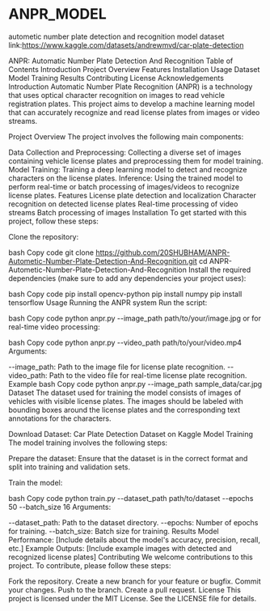 # ANPR_MODEL
autometic number plate detection and recognition 
model
dataset link:https://www.kaggle.com/datasets/andrewmvd/car-plate-detection

ANPR: Automatic Number Plate Detection And Recognition
Table of Contents
Introduction
Project Overview
Features
Installation
Usage
Dataset
Model Training
Results
Contributing
License
Acknowledgements
Introduction
Automatic Number Plate Recognition (ANPR) is a technology that uses optical character recognition on images to read vehicle registration plates. This project aims to develop a machine learning model that can accurately recognize and read license plates from images or video streams.

Project Overview
The project involves the following main components:

Data Collection and Preprocessing: Collecting a diverse set of images containing vehicle license plates and preprocessing them for model training.
Model Training: Training a deep learning model to detect and recognize characters on the license plates.
Inference: Using the trained model to perform real-time or batch processing of images/videos to recognize license plates.
Features
License plate detection and localization
Character recognition on detected license plates
Real-time processing of video streams
Batch processing of images
Installation
To get started with this project, follow these steps:

Clone the repository:

bash
Copy code
git clone https://github.com/20SHUBHAM/ANPR-Autometic-Number-Plate-Detection-And-Recognition.git
cd ANPR-Autometic-Number-Plate-Detection-And-Recognition
Install the required dependencies (make sure to add any dependencies your project uses):

bash
Copy code
pip install opencv-python
pip install numpy
pip install tensorflow
Usage
Running the ANPR system
Run the script:

bash
Copy code
python anpr.py --image_path path/to/your/image.jpg
or for real-time video processing:

bash
Copy code
python anpr.py --video_path path/to/your/video.mp4
Arguments:

--image_path: Path to the image file for license plate recognition.
--video_path: Path to the video file for real-time license plate recognition.
Example
bash
Copy code
python anpr.py --image_path sample_data/car.jpg
Dataset
The dataset used for training the model consists of images of vehicles with visible license plates. The images should be labeled with bounding boxes around the license plates and the corresponding text annotations for the characters.

Download Dataset: Car Plate Detection Dataset on Kaggle
Model Training
The model training involves the following steps:

Prepare the dataset: Ensure that the dataset is in the correct format and split into training and validation sets.

Train the model:

bash
Copy code
python train.py --dataset_path path/to/dataset --epochs 50 --batch_size 16
Arguments:

--dataset_path: Path to the dataset directory.
--epochs: Number of epochs for training.
--batch_size: Batch size for training.
Results
Model Performance: [Include details about the model's accuracy, precision, recall, etc.]
Example Outputs: [Include example images with detected and recognized license plates]
Contributing
We welcome contributions to this project. To contribute, please follow these steps:

Fork the repository.
Create a new branch for your feature or bugfix.
Commit your changes.
Push to the branch.
Create a pull request.
License
This project is licensed under the MIT License. See the LICENSE file for details.
